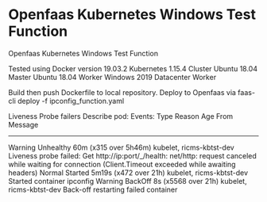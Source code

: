 # Openfaas Kubernetes Windows Test Function

Openfaas Kubernetes Windows Test Function

Tested using 
  Docker version 19.03.2
  Kubernetes 1.15.4
Cluster
  Ubuntu 18.04 Master
  Ubuntu 18.04 Worker
  Windows 2019 Datacenter Worker

Build then push Dockerfile to local repository.
Deploy to Openfaas via
  faas-cli deploy -f ipconfig_function.yaml
  

Liveness Probe failers 
Describe pod:
Events:
  Type     Reason     Age                    From                      Message
  ----     ------     ----                   ----                      -------
  Warning  Unhealthy  60m (x315 over 5h46m)  kubelet, ricms-kbtst-dev  Liveness probe failed: Get http://ip:port/_/health: net/http: request canceled while waiting for connection (Client.Timeout exceeded while awaiting headers)
  Normal   Started    5m19s (x472 over 21h)  kubelet, ricms-kbtst-dev  Started container ipconfig
  Warning  BackOff    8s (x5568 over 21h)    kubelet, ricms-kbtst-dev  Back-off restarting failed container
